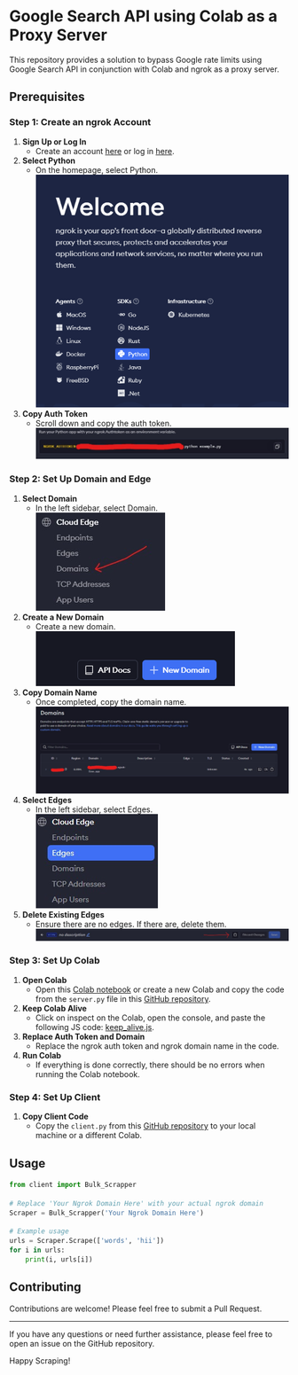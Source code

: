 # Google Search API using Colab as a Proxy Server

This repository provides a solution to bypass Google rate limits using Google Search API in conjunction with Colab and ngrok as a proxy server.

## Prerequisites

### Step 1: Create an ngrok Account
1. **Sign Up or Log In**  
   - Create an account [here](https://dashboard.ngrok.com/signup) or log in [here](https://dashboard.ngrok.com/login).
2. **Select Python**  
   - On the homepage, select Python.  
   ![Select Python](https://github.com/avijitbhuin21/Google_Search_api/blob/main/readme_photos/select_python%20(1).png)
3. **Copy Auth Token**  
   - Scroll down and copy the auth token.  
   ![Copy Auth Token](https://github.com/avijitbhuin21/Google_Search_api/blob/main/readme_photos/copy_auth_token.jpeg)

### Step 2: Set Up Domain and Edge
1. **Select Domain**  
   - In the left sidebar, select Domain.  
   ![Select Domain](https://github.com/avijitbhuin21/Google_Search_api/blob/main/readme_photos/select_domains.jpeg)
2. **Create a New Domain**  
   - Create a new domain.  
   ![Create Domain](https://github.com/avijitbhuin21/Google_Search_api/blob/main/readme_photos/select_python%20(2).png)
3. **Copy Domain Name**  
   - Once completed, copy the domain name.  
   ![Copy Domain Name](https://github.com/avijitbhuin21/Google_Search_api/blob/main/readme_photos/copy_doman_name.jpeg)
4. **Select Edges**  
   - In the left sidebar, select Edges.  
   ![Select Edges](https://github.com/avijitbhuin21/Google_Search_api/blob/main/readme_photos/select_edges.jpeg)
5. **Delete Existing Edges**  
   - Ensure there are no edges. If there are, delete them.  
   ![Delete Edges](https://github.com/avijitbhuin21/Google_Search_api/blob/main/readme_photos/delete_edges.jpeg)

### Step 3: Set Up Colab
1. **Open Colab**  
   - Open this [Colab notebook](https://colab.research.google.com/drive/1mQMDGWL1J-gIsjdDcgg6P_HxfKTX463m?usp=sharing) or create a new Colab and copy the code from the `server.py` file in this [GitHub repository](https://github.com/avijitbhuin21/Google_Search_api/blob/main/server.py).
2. **Keep Colab Alive**  
   - Click on inspect on the Colab, open the console, and paste the following JS code: [keep_alive.js](https://github.com/avijitbhuin21/Google_Search_api/blob/main/keep_alive.js).
3. **Replace Auth Token and Domain**  
   - Replace the ngrok auth token and ngrok domain name in the code.
4. **Run Colab**  
   - If everything is done correctly, there should be no errors when running the Colab notebook.

### Step 4: Set Up Client
1. **Copy Client Code**  
   - Copy the `client.py` from this [GitHub repository](https://github.com/avijitbhuin21/Google_Search_api/blob/main/client.py) to your local machine or a different Colab.

## Usage

```python
from client import Bulk_Scrapper

# Replace 'Your Ngrok Domain Here' with your actual ngrok domain
Scraper = Bulk_Scrapper('Your Ngrok Domain Here')

# Example usage
urls = Scraper.Scrape(['words', 'hii'])
for i in urls:
    print(i, urls[i])
```

## Contributing
Contributions are welcome! Please feel free to submit a Pull Request.

---

If you have any questions or need further assistance, please feel free to open an issue on the GitHub repository.

Happy Scraping!


